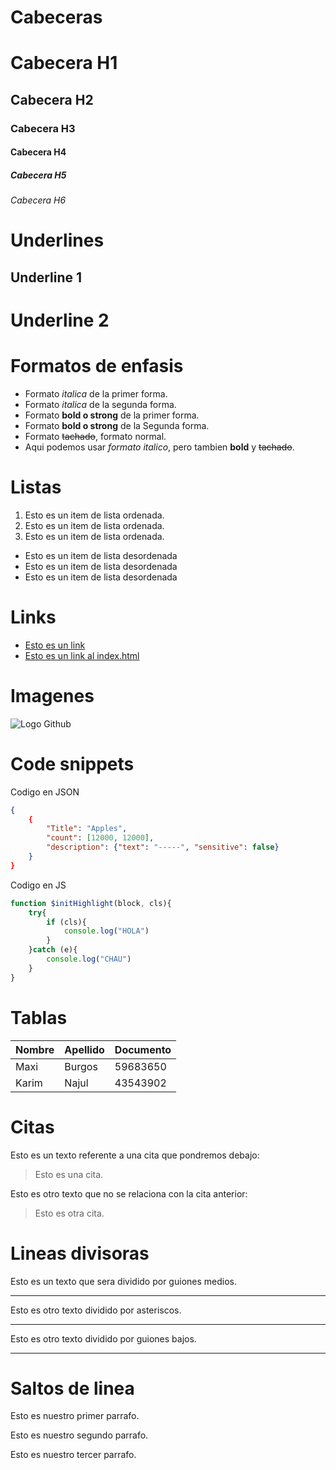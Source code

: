 # Cabeceras
# Cabecera H1
## Cabecera H2
### Cabecera H3
#### Cabecera H4
##### Cabecera H5
###### Cabecera H6


# Underlines
Underline 1
-

Underline 2
=


# Formatos de enfasis
- Formato *italica* de la primer forma.
- Formato _italica_ de la segunda forma.
- Formato **bold o strong** de la primer forma.
- Formato __bold o strong__ de la Segunda forma.
- Formato ~~tachado~~, formato normal.
- Aqui podemos usar *formato italico*, pero tambien **bold** y ~~tachado~~.

# Listas

1. Esto es un item de lista ordenada.
1. Esto es un item de lista ordenada.
1. Esto es un item de lista ordenada.
- Esto es un item de lista desordenada
- Esto es un item de lista desordenada
- Esto es un item de lista desordenada


# Links
- [Esto es un link](http://www.google.com)
- [Esto es un link al index.html](index.html)

# Imagenes
![Logo Github](https://cdn-icons-png.flaticon.com/512/25/25231.png)

# Code snippets
Codigo en JSON

```JSON
{
    {
        "Title": "Apples",
        "count": [12000, 12000],
        "description": {"text": "-----", "sensitive": false}
    }
}
```

Codigo en JS
```Javascript
function $initHighlight(block, cls){
    try{
        if (cls){
            console.log("HOLA")
        }
    }catch (e){
        console.log("CHAU")
    }
}
```

# Tablas
| Nombre | Apellido | Documento |
| - | - | - |
| Maxi | Burgos | 59683650 |
| Karim | Najul | 43543902 |

# Citas

Esto es un texto referente a una cita que pondremos debajo:
> Esto es una cita.

Esto es otro texto que no se relaciona con la cita anterior:
> Esto es otra cita.

# Lineas divisoras
Esto es un texto que sera dividido por guiones medios.

---
Esto es otro texto dividido por asteriscos.

***
Esto es otro texto dividido por guiones bajos.

___

# Saltos de linea
Esto es nuestro primer parrafo.

Esto es nuestro segundo parrafo.

Esto es nuestro tercer parrafo.
